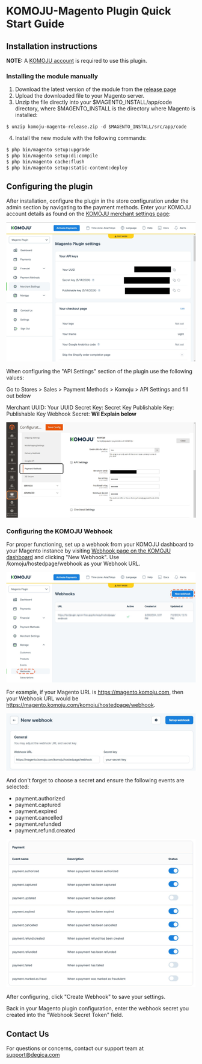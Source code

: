 
# KOMOJU-Magento Plugin Quick Start Guide

## Installation instructions

**NOTE:** A [KOMOJU account](https://komoju.com/) is required to use this plugin.

### Installing the module manually

1. Download the latest version of the module from the [release page](https://github.com/degica/komoju-magento/releases)
2. Upload the downloaded file to your Magento server.
3. Unzip the file directly into your $MAGENTO_INSTALL/app/code directory, where $MAGENTO_INSTALL is the directory where Magento is installed:

```shell
$ unzip komoju-magento-release.zip -d $MAGENTO_INSTALL/src/app/code
```

4. Install the new module with the following commands:
```shell
$ php bin/magento setup:upgrade
$ php bin/magento setup:di:compile
$ php bin/magento cache:flush
$ php bin/magento setup:static-content:deploy
```

## Configuring the plugin

After installation, configure the plugin in the store configuration under the admin section by navigating to the payment methods. Enter your KOMOJU account details as found on the [KOMOJU merchant settings page](https://komoju.com/admin/merchant_settings):

![KOMOJU dashboard](../assets/images/komoju_magento_setting.jpg "KOMOJU dashboard")

When configuring the "API Settings" section of the plugin use the following values:

Go to Stores > Sales > Payment Methods > Komoju > API Settings and fill out below

Merchant UUID: Your UUID
Secret Key: Secret Key
Publishable Key: Publishable Key
Webhook Secret: **Wil Explain below**

![Magento Configuration](../assets/images/magento_configuration.jpg "KOMOJU dashboard")

### Configuring the KOMOJU Webhook

For proper functioning, set up a webhook from your KOMOJU dashboard to your Magento instance by visiting [Webhook page on the KOMOJU dashboard](https://komoju.com/admin/webhooks) and clicking "New Webhook". Use /komoju/hostedpage/webhook as your Webhook URL.

![KOMOJU Create New Webhook](../assets/images/komoju_webhook_01.jpg "Create a new Webhook")

For example, if your Magento URL is https://magento.komoju.com, then your Webhook URL would be https://magento.komoju.com/komoju/hostedpage/webhook.

![KOMOJU Set Webhook URL](../assets/images/komoju_webhook_02.jpg "Set URL")

And don't forget to choose a secret and ensure the following events are selected:

- payment.authorized
- payment.captured
- payment.expired
- payment.cancelled
- payment.refunded
- payment.refund.created

![KOMOJU Set Payment Events](../assets/images/komoju_webhook_03.jpg "Set Events")

After configuring, click "Create Webhook" to save your settings.

Back in your Magento plugin configuration, enter the webhook secret you created into the "Webhook Secret Token" field.

## Contact Us

For questions or concerns, contact our support team at [support@degica.com](mailto:support@degica.com)
